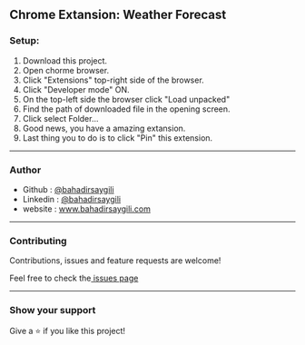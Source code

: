 
<h2> Chrome Extansion: Weather Forecast </h2>

<h3>Setup:</h3>

<ol>
    <li>Download this project.</li>
    <li>Open chorme browser.</li>
    <li>Click "Extensions" top-right side of the browser.</li>
    <li>Click "Developer mode" ON.</li>
    <li>On the top-left side the browser click "Load unpacked"</li>
    <li>Find the path of downloaded file in the opening screen.</li>
    <li>Click select Folder...</li>
    <li>Good news, you have a amazing extansion.</li>
    <li>Last thing you to do is to click "Pin" this extension.</li>
</ol>

<hr/>

<h3>Author</h3>

<ul>
    <li>Github : <a href="https://github.com/bsaygili">@bahadirsaygili</a></li>
    <li>Linkedin : <a href="https://www.linkedin.com/in/bahadir-saygili/">@bahadirsaygili</a></li>
    <li>website : <a href="https://www.bahadirsaygili.com/">www.bahadirsaygili.com</a></li>
</ul>

<hr/>

<h3>Contributing</h3>

<p>Contributions, issues and feature requests are welcome!</p>

<p>Feel free to check the<a href="https://github.com/bsaygili/weather-forecast-chrome-extensions/issues" target="_blank"> issues page</a></p>

<hr/>

<h3>Show your support</h3>

<p>Give a ⭐️ if you like this project!</p>
